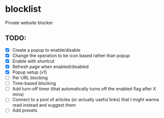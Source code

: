 # blocklist

Private website blocker

## TODO:

- [X] Create a popup to enable/disable
- [X] Change the operation to be icon based rather than popup
- [X] Enable with shortcut
- [X] Refresh page when enabled/disabled
- [X] Popup setup (v1)
- [ ] Per URL blocking
- [ ] Time-based blocking
- [ ] Add turn-off timer (that automatically turns off the enabled flag after X mins)
- [ ] Connect to a pool of articles (or actually useful links) that I might wanna read instead and suggest them
- [ ] Add presets
